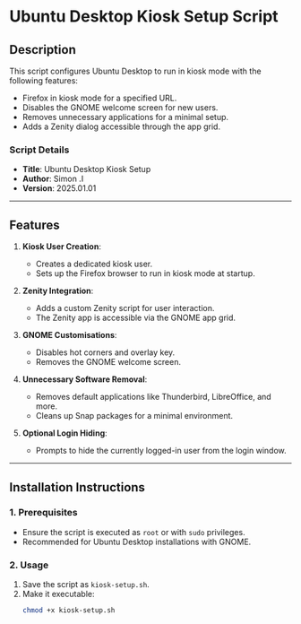 # Ubuntu Desktop Kiosk Setup Script

## Description
This script configures Ubuntu Desktop to run in kiosk mode with the following features:
- Firefox in kiosk mode for a specified URL.
- Disables the GNOME welcome screen for new users.
- Removes unnecessary applications for a minimal setup.
- Adds a Zenity dialog accessible through the app grid.

### Script Details
- **Title**: Ubuntu Desktop Kiosk Setup
- **Author**: Simon .I
- **Version**: 2025.01.01

---

## Features
1. **Kiosk User Creation**:
   - Creates a dedicated kiosk user.
   - Sets up the Firefox browser to run in kiosk mode at startup.

2. **Zenity Integration**:
   - Adds a custom Zenity script for user interaction.
   - The Zenity app is accessible via the GNOME app grid.

3. **GNOME Customisations**:
   - Disables hot corners and overlay key.
   - Removes the GNOME welcome screen.

4. **Unnecessary Software Removal**:
   - Removes default applications like Thunderbird, LibreOffice, and more.
   - Cleans up Snap packages for a minimal environment.

5. **Optional Login Hiding**:
   - Prompts to hide the currently logged-in user from the login window.

---

## Installation Instructions

### 1. Prerequisites
- Ensure the script is executed as `root` or with `sudo` privileges.
- Recommended for Ubuntu Desktop installations with GNOME.

### 2. Usage
1. Save the script as `kiosk-setup.sh`.
2. Make it executable:
   ```bash
   chmod +x kiosk-setup.sh

